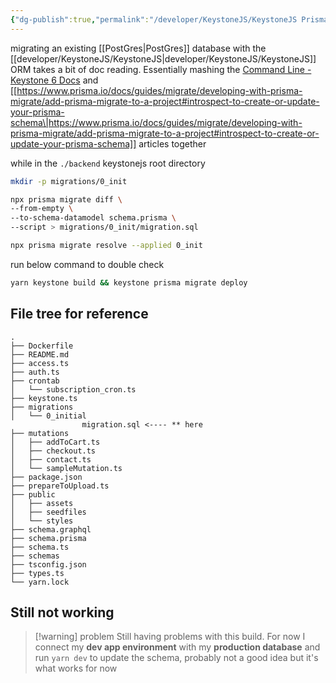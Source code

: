 ```yaml
---
{"dg-publish":true,"permalink":"/developer/KeystoneJS/KeystoneJS Prisma Migration/","noteIcon":""}
---
```


migrating an existing [[PostGres\|PostGres]] database with the [[developer/KeystoneJS/KeystoneJS\|developer/KeystoneJS/KeystoneJS]] ORM takes a bit of doc reading. Essentially mashing the [Command Line - Keystone 6 Docs](https://keystonejs.com/docs/guides/cli) and [[https://www.prisma.io/docs/guides/migrate/developing-with-prisma-migrate/add-prisma-migrate-to-a-project#introspect-to-create-or-update-your-prisma-schema\|https://www.prisma.io/docs/guides/migrate/developing-with-prisma-migrate/add-prisma-migrate-to-a-project#introspect-to-create-or-update-your-prisma-schema]] articles together

while in the `./backend` keystonejs root directory

```bash
mkdir -p migrations/0_init
```

```bash
npx prisma migrate diff \
--from-empty \
--to-schema-datamodel schema.prisma \
--script > migrations/0_init/migration.sql
```

```bash
npx prisma migrate resolve --applied 0_init
```

run below command to double check

```bash
yarn keystone build && keystone prisma migrate deploy
```

## File tree for reference

```
.
├── Dockerfile
├── README.md
├── access.ts
├── auth.ts
├── crontab
│   └── subscription_cron.ts
├── keystone.ts
├── migrations
│   └── 0_initial
				migration.sql <---- ** here
├── mutations
│   ├── addToCart.ts
│   ├── checkout.ts
│   ├── contact.ts
│   └── sampleMutation.ts
├── package.json
├── prepareToUpload.ts
├── public
│   ├── assets
│   ├── seedfiles
│   └── styles
├── schema.graphql
├── schema.prisma
├── schema.ts
├── schemas
├── tsconfig.json
├── types.ts
└── yarn.lock
```


## Still not working

> [!warning] problem
> Still having problems with this build. For now I connect my **dev app environment** with my **production database** and run `yarn dev` to update the schema, probably not a good idea but it's what works for now



